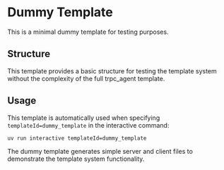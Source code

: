 # Dummy Template

This is a minimal dummy template for testing purposes.

## Structure

This template provides a basic structure for testing the template system without the complexity of the full trpc_agent template.

## Usage

This template is automatically used when specifying `templateId=dummy_template` in the interactive command:

```bash
uv run interactive templateId=dummy_template
```

The dummy template generates simple server and client files to demonstrate the template system functionality.

